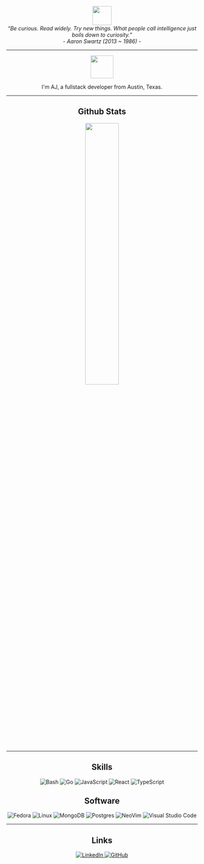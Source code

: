 <p align="center">
  <img src="https://media.giphy.com/media/mGcNjsfWAjY5AEZNw6/giphy.gif" width="50">
  <br>
  <i>“Be curious. Read widely. Try new things. What people call intelligence just boils down to curiosity.”</i>
  <br>
  <i>- Aaron Swartz (2013 ~ 1986) -</i>
</p>

---


<p align="center">
  <a href="https://ajtbrown.com/">
    <img width="60" height="60" src="https://avatars0.githubusercontent.com/u/1680273?s=460&u=4471b74deb9973096418a93960c664c5ea3bd159&v=4" />
  </a>
</p>

<p align="center">
  I'm AJ, a fullstack developer from Austin, Texas.
</p>

---

<h2 align="center">Github Stats</h2>

<p align="center">
  <a href="https://github.com/AJ-Brown-InTech/github-readme-stats">
    <img align="center" width="42%" src="https://github-readme-stats.vercel.app/api/top-langs/?username=AJ-Brown-InTech&layout=compact&theme=tokyonight" />
  </a>
</p>

---

<h2 align="center">Skills</h2>

<p align="center">
  <img src="https://img.shields.io/badge/Bash-4EAA25?logo=gnubash&logoColor=white&style=for-the-badge" alt="Bash"/>
  <img src="https://img.shields.io/badge/Golang-61DAFB?logo=go&logoColor=white&style=for-the-badge" alt="Go"/>
  <img src="https://img.shields.io/badge/JavaScript-F7DF1E?logo=javascript&logoColor=black&style=for-the-badge" alt="JavaScript"/>
  <img src="https://img.shields.io/badge/React-61DAFB?logo=react&logoColor=black&style=for-the-badge" alt="React"/>
  <img src="https://img.shields.io/badge/TypeScript-3178C6?logo=typescript&logoColor=white&style=for-the-badge" alt="TypeScript"/>
</p>

<h2 align="center">Software</h2>

<p align="center">
  <img src="https://img.shields.io/badge/Ubuntu-f57542?logo=ubuntu&logoColor=white&style=for-the-badge" alt="Fedora"/>
  <img src="https://img.shields.io/badge/Linux-FCC624?logo=Linux&logoColor=black&style=for-the-badge" alt="Linux"/>
  <img src="https://img.shields.io/badge/MongoDB-47A248?logo=mongodb&logoColor=white&style=for-the-badge" alt="MongoDB"/>
  <img src="https://img.shields.io/badge/Postgres-47A248?logo=postgress&logoColor=white&style=for-the-badge" alt="Postgres"/>
  <img src="https://img.shields.io/badge/NeoVim-57A143?logo=neovim&logoColor=white&style=for-the-badge" alt="NeoVim"/>
  <img src="https://img.shields.io/badge/VSCode-007ACC?logo=visualstudiocode&logoColor=white&style=for-the-badge" alt="Visual Studio Code"/>
</p>

---

<h2 align="center">Links</h2>

<p align="center">
  <a href="https://www.linkedin.com/in/ajtbrown/">
    <img src="https://img.shields.io/badge/-linkedin-0073B1?style=flat-square" alt="LinkedIn"/>
  </a>
  <a href="https://github.com/AJ-Brown-InTech">
    <img src="https://img.shields.io/badge/-github-000000?style=flat-square" alt="GitHub"/>
  </a>
</p>
